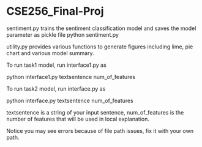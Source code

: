 # CSE256_Final-Proj

sentiment.py trains the sentiment classification model and saves the model parameter as pickle file
python sentiment.py

utility.py provides various functions to generate figures including lime, pie chart and various model summary.

To run task1 model, run interface1.py as

python interface1.py textsentence num_of_features

To run task2 model, run interface.py as

python interface.py textsentence num_of_features

textsentence is a string of your input sentence, num_of_features is the number of features that will be used in local explanation.

Notice you may see errors because of file path issues, fix it with your own path.
